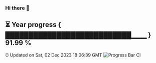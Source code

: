 ### Hi there 👋
⏳ Year progress { ███████████████████████████▁▁▁ } 91.99 %
---
⏰ Updated on Sat, 02 Dec 2023 18:06:39 GMT
![Progress Bar CI](https://github.com/Moyi321/Moyi321/workflows/Progress%20Bar%20CI/badge.svg)
